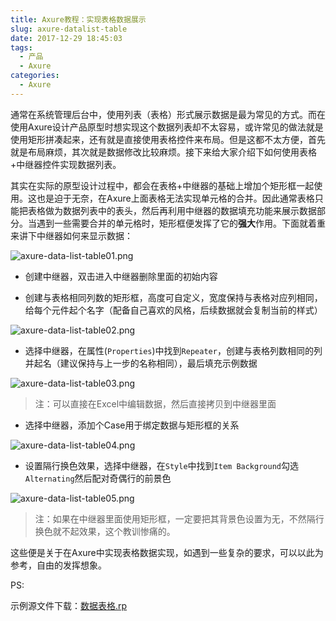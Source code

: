 ```yaml
---
title: Axure教程：实现表格数据展示
slug: axure-datalist-table
date: 2017-12-29 18:45:03
tags:
  - 产品
  - Axure
categories:
  - Axure
---
```


通常在系统管理后台中，使用列表（表格）形式展示数据是最为常见的方式。而在使用Axure设计产品原型时想实现这个数据列表却不太容易，或许常见的做法就是使用矩形拼凑起来，还有就是直接使用表格控件来布局。但是这都不太方便，首先就是布局麻烦，其次就是数据修改比较麻烦。接下来给大家介绍下如何使用表格+中继器控件实现数据列表。

<!--more-->

其实在实际的原型设计过程中，都会在表格+中继器的基础上增加个矩形框一起使用。这也是迫于无奈，在Axure上面表格无法实现单元格的合并。因此通常表格只能把表格做为数据列表中的表头，然后再利用中继器的数据填充功能来展示数据部分。当遇到一些需要合并的单元格时，矩形框便发挥了它的**强大**作用。下面就着重来讲下中继器如何来显示数据：

![axure-data-list-table01.png](http://myblog.lisenhui.cn/axure-data-list-table01.png-alias)

- 创建中继器，双击进入中继器删除里面的初始内容

- 创建与表格相同列数的矩形框，高度可自定义，宽度保持与表格对应列相同，给每个元件起个名字（配备自己喜欢的风格，后续数据就会复制当前的样式）

![axure-data-list-table02.png](http://myblog.lisenhui.cn/axure-data-list-table02.png-alias)


- 选择中继器，在属性(`Properties`)中找到`Repeater`，创建与表格列数相同的列并起名（建议保持与上一步的名称相同），最后填充示例数据

![axure-data-list-table03.png](http://myblog.lisenhui.cn/axure-data-list-table03.png-alias)

> 注：可以直接在Excel中编辑数据，然后直接拷贝到中继器里面

- 选择中继器，添加个Case用于绑定数据与矩形框的关系

![axure-data-list-table04.png](http://myblog.lisenhui.cn/axure-data-list-table04.png-alias)

- 设置隔行换色效果，选择中继器，在`Style`中找到`Item Background`勾选`Alternating`然后配对奇偶行的前景色

![axure-data-list-table05.png](http://myblog.lisenhui.cn/axure-data-list-table05.png-alias)


> 注：如果在中继器里面使用矩形框，一定要把其背景色设置为无，不然隔行换色就不起效果，这个教训惨痛的。


这些便是关于在Axure中实现表格数据实现，如遇到一些复杂的要求，可以以此为参考，自由的发挥想象。


PS:

示例源文件下载：[数据表格.rp](https://download.csdn.net/download/lisenhui_19/10537766)

